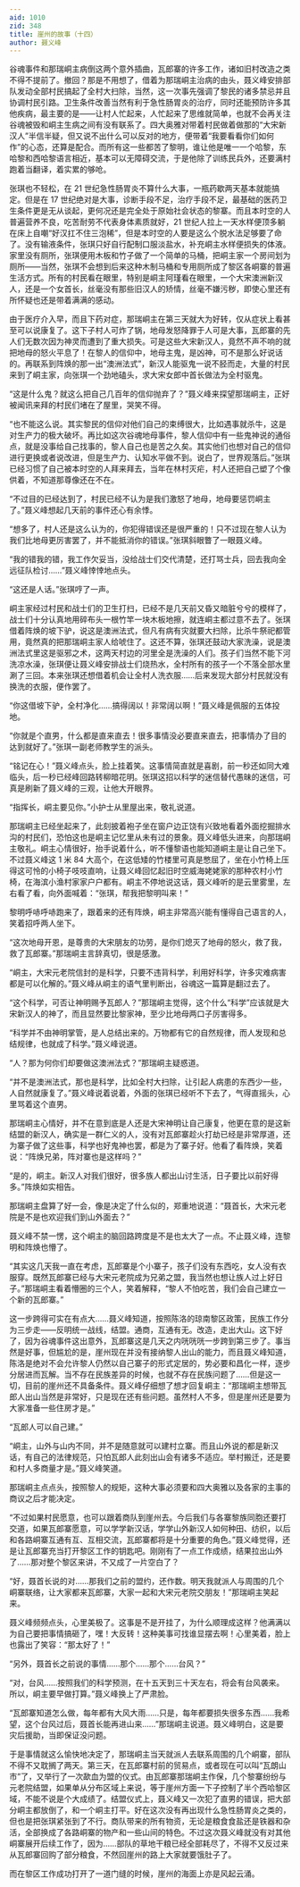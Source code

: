 ```yaml
---
aid: 1010
zid: 348
title: 崖州的故事（十四）
author: 聂义峰
---
```


谷魂事件和那瑞峒主病倒这两个意外插曲，瓦郎寨的许多工作，诸如旧村改造之类不得不提前了。撤回？那是不用想了，借着为那瑞峒主治病的由头，聂义峰安排部队发动全部村民搞起了全村大扫除，当然，这一次事先强调了黎民的诸多禁忌并且协调村民引路。卫生条件改善当然有利于急性肠胃炎的治疗，同时还能预防许多其他疾病，最主要的是——让村人忙起来，人忙起来了思维就简单，也就不会再关注谷魂被毁和峒主生病之间有没有联系了。四大奥雅对带着村民做着做那的“大宋新汉人”半信半疑，但又说不出什么可以反对的地方，便带着“我要看看你们如何作”的心态，还算是配合。而所有这一些都苦了黎明，谁让他是唯一一个哈黎，东哈黎和西哈黎语言相近，基本可以无障碍交流，于是他除了训练民兵外，还要满村跑着当翻译，着实累的够呛。

张琪也不轻松，在 21 世纪急性肠胃炎不算什么大事，一瓶药歇两天基本就能搞定。但是在 17 世纪绝对是大事，诊断手段不足，治疗手段不足，最基础的医药卫生条件更是无从谈起，更何况还是完全处于原始社会状态的黎寨。而且本时空的人普遍营养不良，吃苦耐劳不代表身体素质就好，21 世纪人拉上一天水样便顶多躺在床上自嘲“好汉扛不住三泡稀”，但是本时空的人要是这么个脱水法足够要了命了。没有输液条件，张琪只好自行配制口服淡盐水，补充峒主水样便损失的体液。家里没有厕所，张琪便用木板和竹子做了一个简单的马桶，把峒主家一个房间划为厕所——当然，张琪不会想到后来这种木制马桶和专用厕所成了黎区各峒寨的普遍生活方式。所有的村民看在眼里，特别是峒主阿瑾看在眼里，一个大宋澳洲新汉人，还是一个女首长，丝毫没有那些旧汉人的矫情，丝毫不嫌污秽，即使心里还有所怀疑也还是带着满满的感动。

由于医疗介入早，而且下药对症，那瑞峒主在第三天就大为好转，仅从症状上看甚至可以说康复了。这下子村人可炸了锅，地母发怒降罪于人可是大事，瓦郎寨的先人们无数次因为神灵而遭到了重大损失。可是这些大宋新汉人，竟然不声不响的就把地母的怒火平息了！在黎人的信仰中，地母主鬼，是凶神，可不是那么好说话的。再联系到阵焕的那一出“澳洲法式”，新汉人能驱鬼一说不胫而走，大量的村民来到了峒主家，向张琪一个劲地磕头，求大宋女郎中首长做法为全村驱鬼。

“这是什么鬼？就这么把自己几百年的信仰抛弃了？”聂义峰来探望那瑞峒主，正好被闻讯来拜的村民们堵在了屋里，哭笑不得。

“也不能这么说。其实黎民的信仰对他们自己的束缚很大，比如遇事就杀牛，这是对生产力的极大破坏。再比如这次谷魂地母事件，黎人信仰中有一些鬼神说的通俗点，就是没事给自己找事的，黎人自己也是苦之久矣。其实他们也想对自己的信仰进行更换或者说改进，但是生产力、认知水平做不到。说白了，世界观落后。”张琪已经习惯了自己被本时空的人拜来拜去，当年在林村灭疟，村人还把自己塑了个像供着，不知道那尊像还在不在。

“不过目的已经达到了，村民已经不认为是我们激怒了地母，地母要惩罚峒主了。”聂义峰想起几天前的事件还心有余悸。

“想多了，村人还是这么认为的，你犯得错误还是很严重的！只不过现在黎人认为我们比地母更厉害罢了，并不能抵消你的错误。”张琪斜眼瞥了一眼聂义峰。

“我的错我的错，我工作欠妥当，没给战士们交代清楚，还打骂士兵，回去我向全远征队检讨……”聂义峰悻悻地点头。

“这还是人话。”张琪哼了一声。

峒主家经过村民和战士们的卫生打扫，已经不是几天前又昏又暗脏兮兮的模样了，战士们十分认真地用碎布头一根竹竿一块木板地擦，就连峒主都过意不去了。张琪借着阵焕的坡下驴，说这是澳洲法式，但凡有病有灾就要大扫除，比杀牛祭祀都管用，竟然真的把那瑞峒主家人给唬住了。这还不算，张琪还鼓动大家洗澡，说是澳洲法式里这是驱邪之术，这两天村边的河里全是洗澡的人们。孩子们当然不能下河洗凉水澡，张琪便让聂义峰安排战士们烧热水，全村所有的孩子一个不落全部水里涮了三回。本来张琪还想借着机会让全村人洗衣服……后来发现大部分村民就没有换洗的衣服，便作罢了。

“你这借坡下驴，全村净化……搞得阔以！非常阔以啊！”聂义峰是佩服的五体投地。

“你就是个直男，什么都是直来直去！很多事情没必要直来直去，把事情办了目的达到就好了。”张琪一副老师教学生的派头。

“铭记在心！”聂义峰点头，脸上挂着笑。这事情简直就是喜剧，前一秒还如同大难临头，后一秒已经峰回路转柳暗花明。张琪这招以科学的迷信替代愚昧的迷信，可真是刷新了聂义峰的三观，让他大开眼界。

“指挥长，峒主要见你。”小护士从里屋出来，敬礼说道。

那瑞峒主已经坐起来了，此刻披着袍子坐在窗户边正饶有兴致地看着外面挖掘排水沟的村民们，恐怕这也是峒主记忆里从未有过的景象。聂义峰低头进来，向那瑞峒主敬礼。峒主心情很好，抬手说着什么，听不懂黎语也能知道峒主是让自己坐下。不过聂义峰这 1 米 84 大高个，在这低矮的竹楼里可真是憋屈了，坐在小竹椅上压得这可怜的小椅子吱吱直响，让聂义峰回忆起旧时空威海姥姥家的那种农村小竹椅，在海滨小渔村家家户户都有。峒主不停地说这话，聂义峰听的是云里雾里，左右看了看，向外面喊着：“张琪，帮我把黎明叫来！”

黎明呼哧呼哧跑来了，跟着来的还有阵焕，峒主非常高兴能有懂得自己语言的人，笑着招呼两人坐下。

“这次地母开恩，是尊贵的大宋朋友的功劳，是你们熄灭了地母的怒火，救了我，救了瓦郎寨。”那瑞峒主言辞真切，很是感激。

“峒主，大宋元老院信封的是科学，只要不违背科学，利用好科学，许多灾难病害都是可以化解的。”聂义峰从峒主的语气里判断出，谷魂这一篇算是翻过去了。

“这个科学，可否让神明赐予瓦郎人？”那瑞峒主觉得，这个什么“科学”应该就是大宋新汉人的神了，而且显然要比黎家神，至少比地母两口子厉害得多。

“科学并不由神明掌管，是人总结出来的。万物都有它的自然规律，而人发现和总结规律，也就成了科学。”聂义峰说道。

“人？那为何你们却要做这澳洲法式？”那瑞峒主疑惑道。

“并不是澳洲法式，那也是科学，比如全村大扫除，让引起人病患的东西少一些，人自然就康复了。”聂义峰说着说着，外面的张琪已经听不下去了，气得直摇头，心里骂着这个直男。

那瑞峒主心情好，并不在意到底是人还是大宋神明让自己康复，他更在意的是这新结盟的新汉人，确实是一群仁义的人，没有对瓦郎寨趁火打劫已经是非常厚道，还为寨子做了这些事，科学也好鬼神也罢，都是为了寨子好。他看了看阵焕，笑着说：“阵焕兄弟，阵对寨也是这样吗？”

“是的，峒主。新汉人对我们很好，很多族人都出山讨生活，日子要比以前好得多。”阵焕如实相告。

那瑞峒主盘算了好一会，像是决定了什么似的，郑重地说道：“聂首长，大宋元老院是不是也欢迎我们到山外面去？”

聂义峰不禁一愣，这个峒主的脑回路跨度是不是也太大了一点。不止聂义峰，连黎明和阵焕也懵了。

“其实这几天我一直在考虑，瓦郎寨是个小寨子，孩子们没有东西吃，女人没有衣服穿。既然瓦郎寨已经与大宋元老院成为兄弟之盟，我当然也想让族人过上好日子。”那瑞峒主看着懵圈的三个人，笑着解释，“黎人不怕吃苦，我们会自己建立一个新的瓦郎寨。”

这一步跨得可实在有点大……聂义峰知道，按照陈洛的琼南黎区政策，民族工作分为三步走——反明统一战线，结盟。通商，互通有无。改造，走出大山。这下好了，因为谷魂事件这出意外，瓦郎寨这是几天之内咣咣咣一步跨到第三步了。事当然是好事，但尴尬的是，崖州现在并没有接纳黎人出山的能力，而且聂义峰知道，陈洛是绝对不会允许黎人仍然以自己寨子的形式定居的，势必要和昌化一样，逐步分居进而瓦解。当不存在民族差异的时候，也就不存在民族问题了……但是这一切，目前的崖州还不具备条件。聂义峰仔细想了想才回复峒主：“那瑞峒主想带瓦郎人出山当然是非常好，只是现在还有些问题。虽然村人不多，但是崖州还是要为大家准备一些住房才是。”

“瓦郎人可以自己建。”

“峒主，山外与山内不同，并不是随意就可以建村立寨。而且山外说的都是新汉话，有自己的法律规范，只怕瓦郎人此刻出山会有诸多不适应。举村搬迁，还是要和村人多商量才是。”聂义峰笑道。

那瑞峒主点点头，按照黎人的规矩，这种大事必须要和四大奥雅以及各家的主事的商议之后才能决定。

“不过如果村民愿意，也可以跟着商队到崖州去。今后我们与各寨黎族同胞还要打交道，如果瓦郎寨愿意，可以学学新汉话，学学山外新汉人如何种田、纺织，以后和各路峒寨互通有互、互相交流，瓦郎寨都将是十分重要的角色。”聂义峰觉得，还是让瓦郎寨充当打开黎区工作的钥匙吧。刚刚有了一点工作成绩，结果拉出山外了……那对整个黎区来讲，不又成了一片空白了？

“好，聂首长说的对……那我们之前的盟约，还作数。明天我就派人与周围的几个峒寨联络，让大家都来瓦郎寨，大家一起和大宋元老院交朋友！”那瑞峒主笑起来。

聂义峰频频点头，心里美极了。这事是不是开挂了，为什么顺理成这样？他满满以为自己要把事情搞砸了，嘿！大反转！这种美事可找谁显摆去啊！心里美着，脸上也露出了笑容：“那太好了！”

“另外，聂首长之前说的事情……那个……那个……台风？”

“对，台风……按照我们的科学预测，在十五天到三十天左右，将会有台风袭来。所以，峒主要早做打算。”聂义峰换上了严肃脸。

“瓦郎寨知道怎么做，每年都有大风大雨……只是，每年都要损失很多东西……我希望，这个台风过后，聂首长能再进山来……”那瑞峒主说道。聂义峰明白，这是要灾后援助，当即保证没问题。

于是事情就这么愉快地决定了，那瑞峒主当天就派人去联系周围的几个峒寨，部队不得不又耽搁了两天。第三天，在瓦郎寨村前的贸易点，或者现在可以叫“瓦朗山市”了，又举行了一次歃血为盟的仪式。由瓦郎寨那瑞峒主作保，几个黎寨纷纷与元老院结盟，如果单从分布区域上来说，等于崖州方面一下子控制了半个西哈黎区域，不能不说是个大成绩了。结盟仪式上，聂义峰又一次犯了直男的错误，把大部分峒主都放倒了，和一个峒主打平。好在这次没有再出现什么急性肠胃炎之类的，但也是把张琪紧张到了不行。商队带来的所有物资，无论是粮食食盐还是铁器和杂活，全部换成了各路峒寨的物产和一些山间的特色。不过这次聂义峰就没有对其他峒寨展开后续工作了，因为……部队的草地干粮已经全部耗尽了，不得不又反过来从瓦郎寨回购了部分粮食，不然回崖州的路上大家就要饿肚子了。

而在黎区工作成功打开了一道门缝的时候，崖州的海面上亦是风起云涌。
